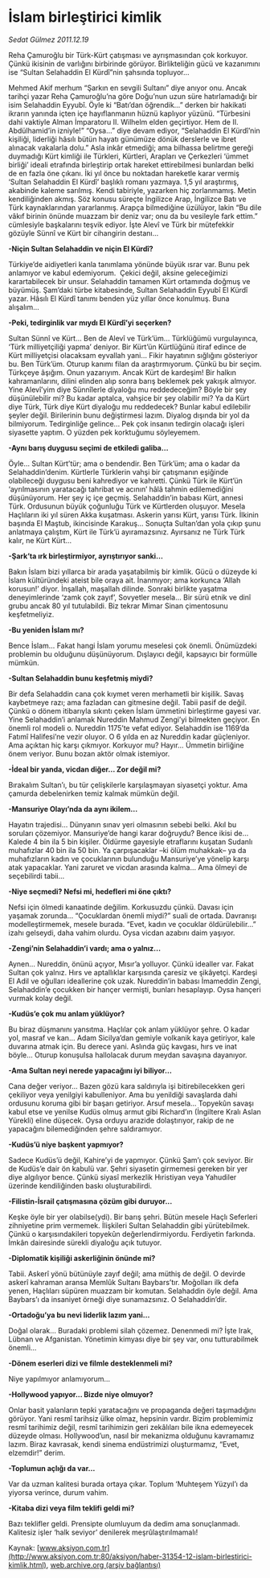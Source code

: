 # İslam birleştirici kimlik

*Sedat Gülmez 2011.12.19*

<font class="agenda2NewsSpot">
 Reha Çamuroğlu bir Türk-Kürt çatışması ve ayrışmasından çok korkuyor. Çünkü ikisinin de varlığını birbirinde görüyor. Birlikteliğin gücü ve kazanımını ise “Sultan Selahaddin El Kürdî”nin şahsında topluyor…
</font>
<font class="newsDetail">
 <p>
  Mehmed Akif merhum “Şarkın en sevgili Sultanı” diye anıyor onu. Ancak tarihçi yazar Reha Çamuroğlu’na göre Doğu’nun uzun süre hatırlamadığı bir isim Selahaddin Eyyubî. Öyle ki “Batı’dan öğrendik…” derken bir hakikati ikrarın yanında içten içe hayıflanmanın hüznü kaplıyor yüzünü. “Türbesini dahi vaktiyle Alman İmparatoru II. Wilhelm elden geçirtiyor. Hem de II. Abdülhamid’in izniyle!” “Oysa…” diye devam ediyor, “Selahaddin El Kürdî’nin kişiliği, liderliği hâsılı bütün hayatı günümüze dönük derslerle ve ibret alınacak vakalarla dolu.” Asla inkâr etmediği; ama bilhassa belirtme gereği duymadığı Kürt kimliği ile Türkleri, Kürtleri, Arapları ve Çerkezleri ‘ümmet birliği’ ideali etrafında birleştirip ortak hareket ettirebilmesi bunlardan belki de en fazla öne çıkanı. İki yıl önce bu noktadan hareketle karar vermiş ‘Sultan Selahaddin El Kürdî’ başlıklı romanı yazmaya. 1,5 yıl araştırmış, akabinde kaleme sarılmış. Kendi tabiriyle, yazarken hiç zorlanmamış. Metin kendiliğinden akmış. Söz konusu süreçte İngilizce Arap, İngilizce Batı ve Türk kaynaklarından yararlanmış. Arapça bilmediğine üzülüyor, lakin “Bu dile vâkıf birinin önünde muazzam bir deniz var; onu da bu vesileyle fark ettim.” cümlesiyle başkalarını teşvik ediyor. İşte Alevî ve Türk bir mütefekkir gözüyle Sünnî ve Kürt bir cihangirin destanı…
 </p>
 <p>
  <strong>
   -Niçin Sultan Selahaddin ve niçin El Kürdî?
  </strong>
 </p>
 <p>
  Türkiye’de aidiyetleri kanla tanımlama yönünde büyük ısrar var. Bunu pek anlamıyor ve kabul edemiyorum.  Çekici değil, aksine geleceğimizi karartabilecek bir unsur. Selahaddin tamamen Kürt ortamında doğmuş ve büyümüş. Şam’daki türbe kitabesinde, Sultan Selahaddin Eyyubî El Kürdî yazar. Hâsılı El Kürdî tanımı benden yüz yıllar önce konulmuş. Buna alışalım…
 </p>
 <p>
  <strong>
   -Peki, tedirginlik var mıydı El Kürdî’yi seçerken?
  </strong>
 </p>
 <p>
  Sultan Sünnî ve Kürt… Ben de Alevî ve Türk’üm… Türklüğümü vurgulayınca, ‘Türk milliyetçiliği yapma’ deniyor. Bir Kürt’ün Kürtlüğünü itiraf edince de Kürt milliyetçisi olacaksam eyvallah yani… Fikir hayatının sığlığını gösteriyor bu. Ben Türk’üm. Oturup kanımı filan da araştırmıyorum. Çünkü bu bir seçim. Türkçeye âşığım. Onun yazarıyım. Ancak Kürt de kardeşim! Bir halkın kahramanlarını, dilini elinden alıp sonra barış beklemek pek yakışık almıyor. Yine Alevî’yim diye Sünnîlerle diyaloğu mu reddedeceğim? Böyle bir şey düşünülebilir mi? Bu kadar aptalca, vahşice bir şey olabilir mi? Ya da Kürt diye Türk, Türk diye Kürt diyaloğu mu reddedecek? Bunlar kabul edilebilir şeyler değil. Birilerinin bunu değiştirmesi lazım. Diyalog dışında bir yol da bilmiyorum. Tedirginliğe gelince... Pek çok insanın tedirgin olacağı işleri siyasette yaptım. O yüzden pek korktuğumu söyleyemem.
 </p>
 <p>
  <strong>
   -Aynı barış duygusu seçimi de etkiledi galiba…
  </strong>
 </p>
 <p>
  Öyle… Sultan Kürt’tür; ama o bendendir. Ben Türk’üm; ama o kadar da Selahaddin’denim. Kürtlerle Türklerin vahşi bir çatışmanın eşiğinde olabileceği duygusu beni kahrediyor ve kahretti. Çünkü Türk ile Kürt’ün ‘ayrılmasının yaratacağı tahribat ve acının’ hâlâ tahmin edilemediğini düşünüyorum. Her şey iç içe geçmiş. Selahaddin’in babası Kürt, annesi Türk. Ordusunun büyük çoğunluğu Türk ve Kürtlerden oluşuyor. Mesela Haçlıların iki yıl süren Akka kuşatması. Askerin yarısı Kürt, yarısı Türk. İlkinin başında El Maştub, ikincisinde Karakuş… Sonuçta Sultan’dan yola çıkıp şunu anlatmaya çalıştım, Kürt ile Türk’ü ayıramazsınız. Ayırsanız ne Türk Türk kalır, ne Kürt Kürt…
 </p>
 <p>
  <strong>
   -Şark’ta ırk birleştirmiyor, ayrıştırıyor sanki…
  </strong>
 </p>
 <p>
  Bakın İslam bizi yıllarca bir arada yaşatabilmiş bir kimlik. Gücü o düzeyde ki İslam kültüründeki ateist bile oraya ait. İnanmıyor; ama korkunca ‘Allah korusun!’ diyor. İnşallah, maşallah dilinde. Sonraki birlikte yaşatma deneyimlerinde ‘zamk çok zayıf’, Sovyetler mesela… Bir sürü etnik ve dinî grubu ancak 80 yıl tutulabildi. Biz tekrar Mimar Sinan çimentosunu keşfetmeliyiz.
 </p>
 <p>
  <strong>
   -Bu yeniden İslam mı?
  </strong>
 </p>
 <p>
  Bence İslam… Fakat hangi İslam yorumu meselesi çok önemli. Önümüzdeki problemin bu olduğunu düşünüyorum. Dışlayıcı değil, kapsayıcı bir formülle mümkün.
 </p>
 <p>
  <strong>
   -Sultan Selahaddin bunu keşfetmiş miydi?
  </strong>
 </p>
 <p>
  Bir defa Selahaddin cana çok kıymet veren merhametli bir kişilik. Savaş kaybetmeye razı; ama fazladan can gitmesine değil. Tabii pasif de değil. Çünkü o dönem itibarıyla sıkıntı çeken İslam ümmetini birleştirme gayesi var. Yine Selahaddin’i anlamak Nureddin Mahmud Zengi’yi bilmekten geçiyor. En önemli rol modeli o. Nureddin 1175’te vefat ediyor. Selahaddin ise 1169’da Fatımî Halifesi’ne vezir oluyor. O 6 yılda en az Nureddin kadar güçleniyor. Ama açıktan hiç karşı çıkmıyor. Korkuyor mu? Hayır… Ümmetin birliğine önem veriyor. Bunu bozan aktör olmak istemiyor.
 </p>
 <p>
  <strong>
   -İdeal bir yanda, vicdan diğer... Zor değil mi?
  </strong>
 </p>
 <p>
  Bırakalım Sultan’ı, bu tür çelişkilerle karşılaşmayan siyasetçi yoktur. Ama çamurda debelenirken temiz kalmak mümkün değil.
 </p>
 <p>
  <strong>
   -Mansuriye Olayı’nda da aynı ikilem…
  </strong>
 </p>
 <p>
  Hayatın trajedisi... Dünyanın sınav yeri olmasının sebebi belki. Akıl bu soruları çözemiyor. Mansuriye’de hangi karar doğruydu? Bence ikisi de… Kalede 4 bin ila 5 bin kişiler. Öldürme gayesiyle etraflarını kuşatan Sudanlı muhafızlar 40 bin ila 50 bin. Ya çarpışacaklar –ki ölüm muhakkak– ya da muhafızların kadın ve çocuklarının bulunduğu Mansuriye’ye yönelip karşı atak yapacaklar. Yani zaruret ve vicdan arasında kalma… Ama ölmeyi de seçebilirdi tabii…
 </p>
 <p>
  <strong>
   -Niye seçmedi? Nefsi mi, hedefleri mi öne çıktı?
  </strong>
 </p>
 <p>
  Nefsi için ölmedi kanaatinde değilim. Korkusuzdu çünkü. Davası için yaşamak zorunda... “Çocuklardan önemli miydi?” suali de ortada. Davranışı modelleştirmemek, mesele burada. “Evet, kadın ve çocuklar öldürülebilir…” izahı gelseydi, daha vahim olurdu. Oysa vicdan azabını daim yaşıyor.
 </p>
 <p>
  <strong>
   -Zengi’nin Selahaddin’i vardı; ama o yalnız...
  </strong>
 </p>
 <p>
  Aynen… Nureddin, önünü açıyor, Mısır’a yolluyor. Çünkü idealler var. Fakat Sultan çok yalnız. Hırs ve aptallıklar karşısında çaresiz ve şikâyetçi. Kardeşi El Adil ve oğulları ideallerine çok uzak. Nureddin’in babası İmameddin Zengi, Selahaddin’e çocukken bir hançer vermişti, bunları hesaplayıp. Oysa hançeri vurmak kolay değil.
 </p>
 <p>
  <strong>
   -Kudüs’e çok mu anlam yüklüyor?
  </strong>
 </p>
 <p>
  Bu biraz düşmanını yansıtma. Haçlılar çok anlam yüklüyor şehre. O kadar yol, masraf ve kan… Adam Sicilya’dan gemiyle volkanik kaya getiriyor, kale duvarına atmak için. Bu derece yani. Aslında güç kavgası, hırs ve inat böyle… Oturup konuşulsa hallolacak durum meydan savaşına dayanıyor.
 </p>
 <p>
  <strong>
   -Ama Sultan neyi nerede yapacağını iyi biliyor…
  </strong>
 </p>
 <p>
  Cana değer veriyor... Bazen gözü kara saldırıyla işi bitirebilecekken geri çekiliyor veya yenilgiyi kabulleniyor. Ama bu yenildiği savaşlarda dahi ordusunu koruma gibi bir başarı getiriyor. Arsuf mesela… Topyekûn savaşı kabul etse ve yenilse Kudüs olmuş armut gibi Richard’ın (İngiltere Kralı Aslan Yürekli) eline düşecek. Oysa orduyu arazide dolaştırıyor, rakip de ne yapacağını bilemediğinden şehre saldıramıyor.
 </p>
 <p>
  <strong>
   -Kudüs’ü niye başkent yapmıyor?
  </strong>
 </p>
 <p>
  Sadece Kudüs’ü değil, Kahire’yi de yapmıyor. Çünkü Şam’ı çok seviyor. Bir de Kudüs’e dair ön kabulü var. Şehri siyasetin girmemesi gereken bir yer diye algılıyor bence. Çünkü siyasî merkezlik Hıristiyan veya Yahudiler üzerinde kendiliğinden baskı oluşturabilirdi.
 </p>
 <p>
  <strong>
   -Filistin-İsrail çatışmasına çözüm gibi duruyor...
  </strong>
 </p>
 <p>
  Keşke öyle bir yer olabilse(ydi). Bir barış şehri. Bütün mesele Haçlı Seferleri zihniyetine prim vermemek. İlişkileri Sultan Selahaddin gibi yürütebilmek. Çünkü o karşısındakileri topyekûn değerlendirmiyordu. Ferdiyetin farkında. İmkân dairesinde sürekli diyaloğu açık tutuyor.
 </p>
 <p>
  <strong>
   -Diplomatik kişiliği askerliğinin önünde mi?
  </strong>
 </p>
 <p>
  Tabii. Askerî yönü bütünüyle zayıf değil; ama müthiş de değil. O devirde askerî kahraman aransa Memlûk Sultanı Baybars’tır. Moğolları ilk defa yenen, Haçlıları süpüren muazzam bir komutan. Selahaddin öyle değil. Ama Baybars’ı da insaniyet örneği diye sunamazsınız. O Selahaddin’dir.
 </p>
 <p>
  <strong>
   -Ortadoğu’ya bu nevi liderlik lazım yani…
  </strong>
 </p>
 <p>
  Doğal olarak… Buradaki problemi silah çözemez. Denenmedi mi? İşte Irak, Lübnan ve Afganistan. Yönetimin kimyası diye bir şey var, onu tutturabilmek önemli…
 </p>
 <p>
  <strong>
   -Dönem eserleri dizi ve filmle desteklenmeli mi?
  </strong>
 </p>
 <p>
  Niye yapılmıyor anlamıyorum…
 </p>
 <p>
  <strong>
   -Hollywood yapıyor... Bizde niye olmuyor?
  </strong>
 </p>
 <p>
  Onlar basit yalanların tepki yaratacağını ve propaganda değeri taşımadığını görüyor. Yani resmî tarihsiz ülke olmaz, hepsinin vardır. Bizim problemimiz resmî tarihimiz değil, resmî tarihimizin geri zekâlıları bile ikna edemeyecek düzeyde olması. Hollywood’un, nasıl bir mekanizma olduğunu kavramamız lazım. Biraz kavrasak, kendi sinema endüstrimizi oluşturmamız, “Evet, elzemdir!” derim.
 </p>
 <p>
  <strong>
   -Toplumun açlığı da var…
  </strong>
 </p>
 <p>
  Var da uzman kalitesi burada ortaya çıkar. Toplum ‘Muhteşem Yüzyıl’ı da yiyorsa verince, durum vahim.
 </p>
 <p>
  <strong>
   -Kitaba dizi veya film teklifi geldi mi?
  </strong>
 </p>
 <p>
  Bazı teklifler geldi. Prensipte olumluyum da dedim ama sonuçlanmadı. Kalitesiz işler ‘halk seviyor’ denilerek meşrûlaştırılmamalı!
 </p>
 <p>
 </p>
 <p>
 </p>
</font>

Kaynak: [www.aksiyon.com.tr](http://www.aksiyon.com.tr:80/aksiyon/haber-31354-12-islam-birlestirici-kimlik.html), [web.archive.org (arşiv bağlantısı)](http://web.archive.org/web/20120115080756/http://www.aksiyon.com.tr:80/aksiyon/haber-31354-12-islam-birlestirici-kimlik.html)
